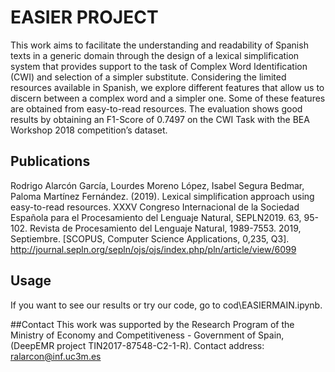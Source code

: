 # EASIER PROJECT

This work aims to facilitate the understanding and readability of Spanish
texts in a generic domain through the design of a lexical simplification system that
provides support to the task of Complex Word Identification (CWI) and selection
of a simpler substitute. Considering the limited resources available in Spanish, we
explore different features that allow us to discern between a complex word and a
simpler one. Some of these features are obtained from easy-to-read resources. The
evaluation shows good results by obtaining an F1-Score of 0.7497 on the CWI Task
with the BEA Workshop 2018 competition’s dataset.

## Publications
Rodrigo Alarcón García, Lourdes Moreno López, Isabel Segura Bedmar, Paloma Martínez
Fernández. (2019). Lexical simplification approach using easy-to-read resources. XXXV Congreso
Internacional de la Sociedad Española para el Procesamiento del Lenguaje Natural, SEPLN2019. 63,
95-102. Revista de Procesamiento del Lenguaje Natural, 1989-7553. 2019, Septiembre. [SCOPUS,
Computer Science Applications, 0,235, Q3]. http://journal.sepln.org/sepln/ojs/ojs/index.php/pln/article/view/6099

## Usage
If you want to see our results or try our code, go to cod\EASIERMAIN.ipynb.

##Contact
This work was supported by the Research Program of the Ministry of Economy and Competitiveness - Government of Spain,
(DeepEMR project TIN2017-87548-C2-1-R). Contact address: ralarcon@inf.uc3m.es



